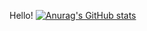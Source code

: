 Hello!
[![Anurag's GitHub stats](https://github-readme-stats.vercel.app/api?username=JhoZzel)](https://github.com/anuraghazra/github-readme-stats)

